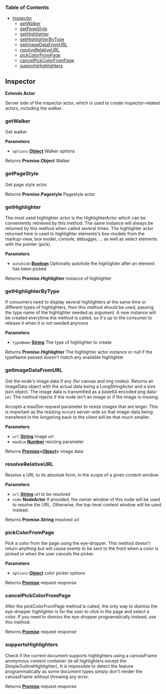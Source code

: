 <!-- Generated by documentation.js. Update this documentation by updating the source code. -->

### Table of Contents

-   [Inspector](#inspector)
    -   [getWalker](#getwalker)
    -   [getPageStyle](#getpagestyle)
    -   [getHighlighter](#gethighlighter)
    -   [getHighlighterByType](#gethighlighterbytype)
    -   [getImageDataFromURL](#getimagedatafromurl)
    -   [resolveRelativeURL](#resolverelativeurl)
    -   [pickColorFromPage](#pickcolorfrompage)
    -   [cancelPickColorFromPage](#cancelpickcolorfrompage)
    -   [supportsHighlighters](#supportshighlighters)

## Inspector

**Extends Actor**

Server side of the inspector actor, which is used to create
inspector-related actors, including the walker.

### getWalker

Get walker

**Parameters**

-   `options` **[Object](https://developer.mozilla.org/en-US/docs/Web/JavaScript/Reference/Global_Objects/Object)** Walker options

Returns **Promise.Object** Walker

### getPageStyle

Get page style actor.

Returns **Promise.Pagestyle** Pagestyle actor

### getHighlighter

The most used highlighter actor is the HighlighterActor which can be conveniently
retrieved by this method. The same instance will always be returned by this method
when called several times. The highlighter actor returned here is used to highlighter
elements's box-models from the markup-view, box model, console, debugger, ... as well
as select elements with the pointer (pick).

**Parameters**

-   `autohide` **[Boolean](https://developer.mozilla.org/en-US/docs/Web/JavaScript/Reference/Global_Objects/Boolean)** Optionally autohide the highlighter after an element has been picked

Returns **Promise.Highlighter** instance of highlighter

### getHighlighterByType

If consumers need to display several highlighters at the same time or different types of
highlighters, then this method should be used, passing the type name of the highlighter
needed as argument. A new instance will be created everytime the method is called, so it's
up to the consumer to release it when it is not needed anymore

**Parameters**

-   `typeName` **[String](https://developer.mozilla.org/en-US/docs/Web/JavaScript/Reference/Global_Objects/String)** The type of highlighter to create

Returns **Promise.Highlighter** The highlighter actor instance or null if the typeName passed
                               doesn't match any available highlighter

### getImageDataFromURL

Get the node's image data if any (for canvas and img nodes). Returns an imageData object with
the actual data being a LongStringActor and a size json object. The image data is transmitted
as a base64 encoded png data-uri. The method rejects if the node isn't an image or if the
image is missing.

Accepts a maxDim request parameter to resize images that are larger. This is important as the
resizing occurs server-side so that image-data being transfered in the longstring back to the
client will be that much smaller.

**Parameters**

-   `url` **[String](https://developer.mozilla.org/en-US/docs/Web/JavaScript/Reference/Global_Objects/String)** image url
-   `maxDim` **[Number](https://developer.mozilla.org/en-US/docs/Web/JavaScript/Reference/Global_Objects/Number)** resizing parameter

Returns **[Promise](https://developer.mozilla.org/en-US/docs/Web/JavaScript/Reference/Global_Objects/Promise)&lt;[Object](https://developer.mozilla.org/en-US/docs/Web/JavaScript/Reference/Global_Objects/Object)>** image data

### resolveRelativeURL

Resolve a URL to its absolute form, in the scope of a given content window.

**Parameters**

-   `url` **[String](https://developer.mozilla.org/en-US/docs/Web/JavaScript/Reference/Global_Objects/String)** url to be resolved
-   `node` **NodeActor** If provided, the owner window of this node will be used to resolve
                              the URL. Otherwise, the top-level content window will be used instead.

Returns **Promise.String** resolved url

### pickColorFromPage

Pick a color from the page using the eye-dropper. This method doesn't return anything
but will cause events to be sent to the front when a color is picked or when the user
cancels the picker.

**Parameters**

-   `options` **[Object](https://developer.mozilla.org/en-US/docs/Web/JavaScript/Reference/Global_Objects/Object)** color picker options

Returns **[Promise](https://developer.mozilla.org/en-US/docs/Web/JavaScript/Reference/Global_Objects/Promise)** request response

### cancelPickColorFromPage

After the pickColorFromPage method is called, the only way to dismiss the eye-dropper
highlighter is for the user to click in the page and select a color. If you need to
dismiss the eye-dropper programatically instead, use this method.

Returns **[Promise](https://developer.mozilla.org/en-US/docs/Web/JavaScript/Reference/Global_Objects/Promise)** request response

### supportsHighlighters

Check if the current document supports highlighters using a canvasFrame anonymous
content container (ie all highlighters except the SimpleOutlineHighlighter).
It is impossible to detect the feature programmatically as some document types simply
don't render the canvasFrame without throwing any error.

Returns **[Promise](https://developer.mozilla.org/en-US/docs/Web/JavaScript/Reference/Global_Objects/Promise)** request response
